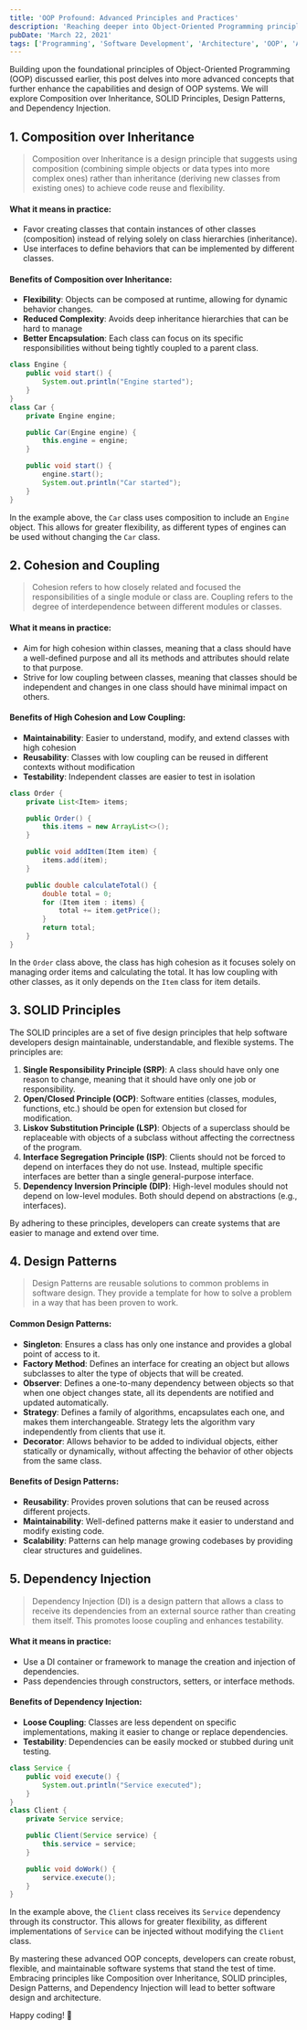 ```yaml
---
title: 'OOP Profound: Advanced Principles and Practices'
description: 'Reaching deeper into Object-Oriented Programming principles.'
pubDate: 'March 22, 2021'
tags: ['Programming', 'Software Development', 'Architecture', 'OOP', 'Advanced Programming', 'SOLID Principles', 'Design Patterns', 'Software Architecture']
---
```


Building upon the foundational principles of Object-Oriented Programming (OOP) discussed earlier, this post delves into more advanced concepts that further enhance the capabilities and design of OOP systems. We will explore Composition over Inheritance, SOLID Principles, Design Patterns, and Dependency Injection.

## 1. Composition over Inheritance

> Composition over Inheritance is a design principle that suggests using composition (combining simple objects or data types into more complex ones) rather than inheritance (deriving new classes from existing ones) to achieve code reuse and flexibility.

#### What it means in practice:
- Favor creating classes that contain instances of other classes (composition) instead of relying solely on class hierarchies (inheritance).
- Use interfaces to define behaviors that can be implemented by different classes.
#### Benefits of Composition over Inheritance:
- **Flexibility**: Objects can be composed at runtime, allowing for dynamic behavior changes.
- **Reduced Complexity**: Avoids deep inheritance hierarchies that can be hard to manage
- **Better Encapsulation**: Each class can focus on its specific responsibilities without being tightly coupled to a parent class.

```java
class Engine {
    public void start() {
        System.out.println("Engine started");
    }
}
class Car {
    private Engine engine;

    public Car(Engine engine) {
        this.engine = engine;
    }

    public void start() {
        engine.start();
        System.out.println("Car started");
    }
}
```
In the example above, the `Car` class uses composition to include an `Engine` object. This allows for greater flexibility, as different types of engines can be used without changing the `Car` class.

## 2. Cohesion and Coupling

> Cohesion refers to how closely related and focused the responsibilities of a single module or class are. Coupling refers to the degree of interdependence between different modules or classes.

#### What it means in practice:
- Aim for high cohesion within classes, meaning that a class should have a well-defined purpose and all its methods and attributes should relate to that purpose.
- Strive for low coupling between classes, meaning that classes should be independent and changes in one class should have minimal impact on others.

#### Benefits of High Cohesion and Low Coupling:
- **Maintainability**: Easier to understand, modify, and extend classes with high cohesion
- **Reusability**: Classes with low coupling can be reused in different contexts without modification
- **Testability**: Independent classes are easier to test in isolation

```java
class Order {
    private List<Item> items;

    public Order() {
        this.items = new ArrayList<>();
    }

    public void addItem(Item item) {
        items.add(item);
    }

    public double calculateTotal() {
        double total = 0;
        for (Item item : items) {
            total += item.getPrice();
        }
        return total;
    }
}
```
In the `Order` class above, the class has high cohesion as it focuses solely on managing order items and calculating the total. It has low coupling with other classes, as it only depends on the `Item` class for item details.

## 3. SOLID Principles

The SOLID principles are a set of five design principles that help software developers design maintainable, understandable, and flexible systems. The principles are:

1. **Single Responsibility Principle (SRP)**: A class should have only one reason to change, meaning that it should have only one job or responsibility.
2. **Open/Closed Principle (OCP)**: Software entities (classes, modules, functions, etc.) should be open for extension but closed for modification.
3. **Liskov Substitution Principle (LSP)**: Objects of a superclass should be replaceable with objects of a subclass without affecting the correctness of the program.
4. **Interface Segregation Principle (ISP)**: Clients should not be forced to depend on interfaces they do not use. Instead, multiple specific interfaces are better than a single general-purpose interface.
5. **Dependency Inversion Principle (DIP)**: High-level modules should not depend on low-level modules. Both should depend on abstractions (e.g., interfaces).

By adhering to these principles, developers can create systems that are easier to manage and extend over time.

## 4. Design Patterns

> Design Patterns are reusable solutions to common problems in software design. They provide a template for how to solve a problem in a way that has been proven to work.

#### Common Design Patterns:
- **Singleton**: Ensures a class has only one instance and provides a global point of access to it.
- **Factory Method**: Defines an interface for creating an object but allows subclasses to alter the type of objects that will be created.
- **Observer**: Defines a one-to-many dependency between objects so that when one object changes state, all its dependents are notified and updated automatically.
- **Strategy**: Defines a family of algorithms, encapsulates each one, and makes them interchangeable. Strategy lets the algorithm vary independently from clients that use it.
- **Decorator**: Allows behavior to be added to individual objects, either statically or dynamically, without affecting the behavior of other objects from the same class.
#### Benefits of Design Patterns:
- **Reusability**: Provides proven solutions that can be reused across different projects.
- **Maintainability**: Well-defined patterns make it easier to understand and modify existing code.
- **Scalability**: Patterns can help manage growing codebases by providing clear structures and guidelines.

## 5. Dependency Injection
> Dependency Injection (DI) is a design pattern that allows a class to receive its dependencies from an external source rather than creating them itself. This promotes loose coupling and enhances testability.

#### What it means in practice:
- Use a DI container or framework to manage the creation and injection of dependencies.
- Pass dependencies through constructors, setters, or interface methods.

#### Benefits of Dependency Injection:
- **Loose Coupling**: Classes are less dependent on specific implementations, making it easier to change or replace dependencies.
- **Testability**: Dependencies can be easily mocked or stubbed during unit testing.

```java
class Service {
    public void execute() {
        System.out.println("Service executed");
    }
}
class Client {
    private Service service;

    public Client(Service service) {
        this.service = service;
    }

    public void doWork() {
        service.execute();
    }
}
```
In the example above, the `Client` class receives its `Service` dependency through its constructor. This allows for greater flexibility, as different implementations of `Service` can be injected without modifying the `Client` class.

By mastering these advanced OOP concepts, developers can create robust, flexible, and maintainable software systems that stand the test of time. Embracing principles like Composition over Inheritance, SOLID principles, Design Patterns, and Dependency Injection will lead to better software design and architecture.

Happy coding! 🚀